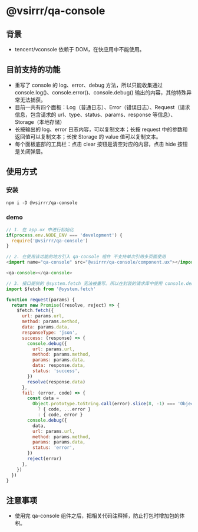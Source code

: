 # @vsirrr/qa-console

## 背景

- tencent/vconsole 依赖于 DOM，在快应用中不能使用。

## 目前支持的功能

- 重写了 console 的 log、error、debug 方法，所以只能收集通过 console.log()、console.error()、console.debug() 输出的内容，其他特殊异常无法捕获。
- 目前一共有四个面板：Log（普通日志）、Error（错误日志）、Request（请求信息，包含请求的 url、type、status、params、response 等信息）、Storage（本地存储）
- 长按输出的 log、error 日志内容，可以复制文本；长按 request 中的参数和返回值可以复制文本；长按 Storage 的 value 值可以复制文本。
- 每个面板底部的工具栏：点击 clear 按钮是清空对应的内容，点击 hide 按钮是关闭弹层。

## 使用方式

### 安装

```shell
npm i -D @vsirrr/qa-console
```

### demo

```js
// 1. 在 app.ux 中进行初始化
if(process.env.NODE_ENV === 'development') {
  require('@vsirrr/qa-console')
}

// 2. 在使用该功能的地方引入 qa-console 组件 不支持单次引用多页面使用
<import name="qa-console" src="@vsirrr/qa-console/component.ux"></import>

<qa-console></qa-console>

// 3. 接口提供的 @system.fetch 无法被重写。所以在封装的请求库中使用 console.debug() 方法，收集请求与响应的信息
import $fetch from '@system.fetch'

function request(params) {
  return new Promise((resolve, reject) => {
    $fetch.fetch({
      url: params.url,
      method: params.method,
      data: params.data,
      responseType: 'json',
      success: (response) => {
        console.debug({
          url: params.url,
          method: params.method,
          params: params.data,
          data: response.data,
          status: 'success',
        })
        resolve(response.data)
      },
      fail: (error, code) => {
        const data =
          Object.prototype.toString.call(error).slice(8, -1) === 'Object'
            ? { code, ...error }
            : { code, error }
        console.debug({
          data,
          url: params.url,
          method: params.method,
          params: params.data,
          status: 'error',
        })
        reject(error)
      },
    })
  })
}
```

## 注意事项

- 使用完 qa-console 组件之后，把相关代码注释掉，防止打包时增加包的体积。

<!-- ## 问题记录 -->

<!-- - 华为品牌手机，页面刷新之后报错（cannot set property logs of undefined at Vm.set），猜测是编译问题 -->
